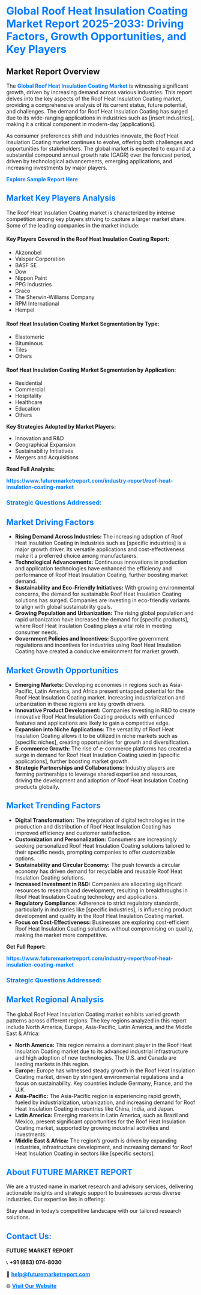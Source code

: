 <h1 style="color: #007BFF;">Global Roof Heat Insulation Coating Market Report 2025-2033: Driving Factors, Growth Opportunities, and Key Players</h1>

<section id="overview">
<h2>Market Report Overview</h2>
<p>The <a href="https://www.futuremarketreport.com/industry-report/roof-heat-insulation-coating-market" style="color: #007BFF; text-decoration: none;"><strong>Global Roof Heat Insulation Coating Market</strong></a> is witnessing significant growth, driven by increasing demand across various industries. This report delves into the key aspects of the Roof Heat Insulation Coating market, providing a comprehensive analysis of its current status, future potential, and challenges. The demand for Roof Heat Insulation Coating has surged due to its wide-ranging applications in industries such as [insert industries], making it a critical component in modern-day [applications].</p>
<p>As consumer preferences shift and industries innovate, the Roof Heat Insulation Coating market continues to evolve, offering both challenges and opportunities for stakeholders. The global market is expected to expand at a substantial compound annual growth rate (CAGR) over the forecast period, driven by technological advancements, emerging applications, and increasing investments by major players.</p>
</section>

<section id="overview">
<p><a href="https://www.futuremarketreport.com/request-sample/reportId=85126" style="color: #007BFF; text-decoration: none;"><strong>Explore Sample Report Here</strong></a></p>
</section>

<section id="key-players">
<h2 style="color: #007BFF;">Market Key Players Analysis</h2>
<p>The Roof Heat Insulation Coating market is characterized by intense competition among key players striving to capture a larger market share. Some of the leading companies in the market include:</p>
<h4>Key Players Covered in the Roof Heat Insulation Coating Report:</h4>
<ul><li>Akzonobel</li><li>Valspar Corporation</li><li>BASF SE</li><li>Dow</li><li>Nippon Paint</li><li>PPG Industries</li><li>Graco</li><li>The Sherwin-Williams Company</li><li>RPM International</li><li>Hempel</li></ul>
<h4>Roof Heat Insulation Coating Market Segmentation by Type:</h4>
<ul><li>Elastomeric</li><li>Bituminous</li><li>Tiles</li><li>Others</li></ul>

<h4>Roof Heat Insulation Coating Market Segmentation by Application:</h4>
<ul><li>Residential</li><li>Commercial</li><li>Hospitality</li><li>Healthcare</li><li>Education</li><li>Others</li></ul>
<p><strong>Key Strategies Adopted by Market Players:</strong></p>
<ul>
<li>Innovation and R&D</li>
<li>Geographical Expansion</li>
<li>Sustainability Initiatives</li>
<li>Mergers and Acquisitions</li>
</ul>
</section>

<section>
<p><strong>Read Full Analysis: </strong></p><a href="https://www.futuremarketreport.com/industry-report/roof-heat-insulation-coating-market" style="color: #007BFF; text-decoration: none;"><strong>https://www.futuremarketreport.com/industry-report/roof-heat-insulation-coating-market</strong></a>
<h3 style="color: #007BFF;">Strategic Questions Addressed:</h3>
</section>

<section id="driving-factors">
<h2 style="color: #007BFF;">Market Driving Factors</h2>
<ul>
<li><strong>Rising Demand Across Industries:</strong> The increasing adoption of Roof Heat Insulation Coating in industries such as [specific industries] is a major growth driver. Its versatile applications and cost-effectiveness make it a preferred choice among manufacturers.</li>
<li><strong>Technological Advancements:</strong> Continuous innovations in production and application technologies have enhanced the efficiency and performance of Roof Heat Insulation Coating, further boosting market demand.</li>
<li><strong>Sustainability and Eco-Friendly Initiatives:</strong> With growing environmental concerns, the demand for sustainable Roof Heat Insulation Coating solutions has surged. Companies are investing in eco-friendly variants to align with global sustainability goals.</li>
<li><strong>Growing Population and Urbanization:</strong> The rising global population and rapid urbanization have increased the demand for [specific products], where Roof Heat Insulation Coating plays a vital role in meeting consumer needs.</li>
<li><strong>Government Policies and Incentives:</strong> Supportive government regulations and incentives for industries using Roof Heat Insulation Coating have created a conducive environment for market growth.</li>
</ul>
</section>

<section id="growth-opportunities">
<h2 style="color: #007BFF;">Market Growth Opportunities</h2>
<ul>
<li><strong>Emerging Markets:</strong> Developing economies in regions such as Asia-Pacific, Latin America, and Africa present untapped potential for the Roof Heat Insulation Coating market. Increasing industrialization and urbanization in these regions are key growth drivers.</li>
<li><strong>Innovative Product Development:</strong> Companies investing in R&D to create innovative Roof Heat Insulation Coating products with enhanced features and applications are likely to gain a competitive edge.</li>
<li><strong>Expansion into Niche Applications:</strong> The versatility of Roof Heat Insulation Coating allows it to be utilized in niche markets such as [specific niches], creating opportunities for growth and diversification.</li>
<li><strong>E-commerce Growth:</strong> The rise of e-commerce platforms has created a surge in demand for Roof Heat Insulation Coating used in [specific applications], further boosting market growth.</li>
<li><strong>Strategic Partnerships and Collaborations:</strong> Industry players are forming partnerships to leverage shared expertise and resources, driving the development and adoption of Roof Heat Insulation Coating products globally.</li>
</ul>
</section>

<section id="trending-factors">
<h2 style="color: #007BFF;">Market Trending Factors</h2>
<ul>
<li><strong>Digital Transformation:</strong> The integration of digital technologies in the production and distribution of Roof Heat Insulation Coating has improved efficiency and customer satisfaction.</li>
<li><strong>Customization and Personalization:</strong> Consumers are increasingly seeking personalized Roof Heat Insulation Coating solutions tailored to their specific needs, prompting companies to offer customizable options.</li>
<li><strong>Sustainability and Circular Economy:</strong> The push towards a circular economy has driven demand for recyclable and reusable Roof Heat Insulation Coating solutions.</li>
<li><strong>Increased Investment in R&D:</strong> Companies are allocating significant resources to research and development, resulting in breakthroughs in Roof Heat Insulation Coating technology and applications.</li>
<li><strong>Regulatory Compliance:</strong> Adherence to strict regulatory standards, particularly in industries like [specific industries], is influencing product development and quality in the Roof Heat Insulation Coating market.</li>
<li><strong>Focus on Cost-Effectiveness:</strong> Businesses are exploring cost-efficient Roof Heat Insulation Coating solutions without compromising on quality, making the market more competitive.</li>
</ul>
</section>

<section>
<p><strong>Get Full Report: </strong></p><a href="https://www.futuremarketreport.com/industry-report/roof-heat-insulation-coating-market" style="color: #007BFF; text-decoration: none;"><strong>https://www.futuremarketreport.com/industry-report/roof-heat-insulation-coating-market</strong></a>
<h3 style="color: #007BFF;">Strategic Questions Addressed:</h3>
</section>


<section id="regional-analysis">
<h2 style="color: #007BFF;">Market Regional Analysis</h2>
<p>The global Roof Heat Insulation Coating market exhibits varied growth patterns across different regions. The key regions analyzed in this report include North America, Europe, Asia-Pacific, Latin America, and the Middle East & Africa:</p>
<ul>
<li><strong>North America:</strong> This region remains a dominant player in the Roof Heat Insulation Coating market due to its advanced industrial infrastructure and high adoption of new technologies. The U.S. and Canada are leading markets in this region.</li>
<li><strong>Europe:</strong> Europe has witnessed steady growth in the Roof Heat Insulation Coating market, driven by stringent environmental regulations and a focus on sustainability. Key countries include Germany, France, and the U.K.</li>
<li><strong>Asia-Pacific:</strong> The Asia-Pacific region is experiencing rapid growth, fueled by industrialization, urbanization, and increasing demand for Roof Heat Insulation Coating in countries like China, India, and Japan.</li>
<li><strong>Latin America:</strong> Emerging markets in Latin America, such as Brazil and Mexico, present significant opportunities for the Roof Heat Insulation Coating market, supported by growing industrial activities and investments.</li>
<li><strong>Middle East & Africa:</strong> The region’s growth is driven by expanding industries, infrastructure development, and increasing demand for Roof Heat Insulation Coating in sectors like [specific sectors].</li>
</ul>
</section>

<footer>
<h2 style="color: #007BFF;">About FUTURE MARKET REPORT</h2>
<p>We are a trusted name in market research and advisory services, delivering actionable insights and strategic support to businesses across diverse industries. Our expertise lies in offering:</p>

<p>Stay ahead in today’s competitive landscape with our tailored research solutions.</p>

<h2 style="color: #007BFF;">Contact Us:</h2>
<p><strong>FUTURE MARKET REPORT</strong></p>
<p>📞 <strong>+91 (883) 074-8030</strong></p>
<p>📧 <strong><a href="mailto:help@futuremarketreport.com" style="color: #007BFF;">help@futuremarketreport.com</a></strong></p>
<p>🌐 <strong><a href="https://www.futuremarketreport.com/" style="color: #007BFF;">Visit Our Website</a></strong></p>
</footer>